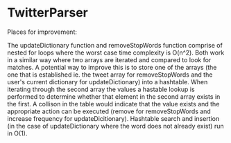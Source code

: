 # TwitterParser

Places for improvement:

The updateDictionary function and removeStopWords function comprise of nested for loops where the worst case time complexity is O(n^2).
Both work in a similar way where two arrays are iterated and compared to look for matches. A potential way to improve this is to store
one of the arrays (the one that is established ie. the tweet array for removeStopWords and the user's current dictionary for updateDictionary)
into a hashtable. When iterating through the second array the values a  hastable lookup is performed to determine whether that element in the
second array exists in the first. A collison in the table would indicate that the value exists and the appropriate action can be executed (remove for removeStopWords and increase frequency for updateDicitionary).
Hashtable search and insertion (in the case of updateDictionary where the word does not already exist) run in O(1). 
